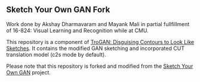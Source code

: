
## Sketch Your Own GAN Fork

Work done by Akshay Dharmavaram and Mayank Mali in partial fullfillment of 16-824: Visual Learning and Recognition while at CMU.

This repository is a component of [TroGAN: Disguising Contours to Look Like Sketches](https://github.com/Aks-Dmv/TroGAN). It contains the modified GAN sketching and incorporated CUT translation model (c2s mode by default).

Please note that this repository is forked and modified from the [Sketch Your Own GAN](https://peterwang512.github.io/GANSketching/) project.
